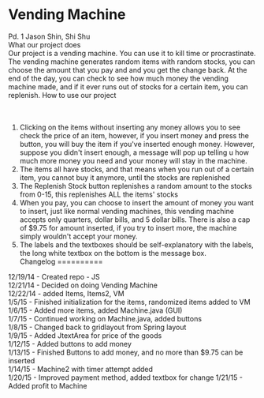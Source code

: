 Vending Machine
==========

Pd. 1
Jason Shin, Shi Shu<br>
What our project does<br>
Our project is a vending machine. You can use it to kill time or procrastinate. The vending machine generates random items with random stocks, you can choose the amount that you pay and and you get the change back. At the end of the day, you can check to see how much money the vending machine made, and if it ever runs out of stocks for a certain item, you can replenish.
How to use our project<br><br><br>
1. Clicking on the items without inserting any money allows you to see check the price of an item, however, if you insert money and press the button, you will buy the item if you've inserted enough money. However, suppose you didn't insert enough, a message will pop up telling u how much more money you need and your money will stay in the machine.<br>
2. The items all have stocks, and that means when you run out of a certain item, you cannot buy it anymore, until the stocks are replenished<br>
3. The Replenish Stock button replenishes a random amount to the stocks from 0-15, this replenishes ALL the items' stocks<br>
4. When you pay, you can choose to insert the amount of money you want to insert, just like normal vending machines, this vending machine accepts only quarters, dollar bills, and 5 dollar bills. There is also a cap of $9.75 for amount inserted, if you try to insert more, the machine simply wouldn't accept your money.<br>
5. The labels and the textboxes should be self-explanatory with the labels, the long white textbox on the bottom is the message box.<br>
Changelog
==========

  12/19/14 - Created repo - JS<br>
  12/21/14 - Decided on doing Vending Machine<br>
  12/22/14 - added Items, Items2, VM<br>
  1/5/15 - Finished initialization for the items, randomized items added to VM<br>
  1/6/15 - Added more items, added Machine.java (GUI)<br>
  1/7/15 - Continued working on Machine.java, added buttons<br>
  1/8/15 - Changed back to gridlayout from Spring layout<br>
  1/9/15 - Added JtextArea for price of the goods<br>
  1/12/15 - Added buttons to add money<br>
  1/13/15 - Finished Buttons to add money, and no more than $9.75 can be inserted<br>
  1/14/15 - Machine2 with timer attempt added<br>
  1/20/15 - Improved payment method, added textbox for change
  1/21/15 - Added profit to Machine
